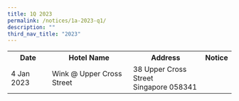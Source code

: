 ```yaml
---
title: 1Q 2023
permalink: /notices/1a-2023-q1/
description: ""
third_nav_title: "2023"
---
```


<table>
	<tr>
		<th>Date</th>
		<th>Hotel Name</th>
		<th>Address</th>
		<th>Notice</th>
		</tr>
	<tr>
		<td>4 Jan 2023</td>
		<td>Wink @ Upper Cross Street</td>
		<td>38 Upper Cross Street<br>Singapore 058341</td>
		<td><a href="/files/Wink @ Upper Cross Street.pdf"></a></td>
	</tr>
	